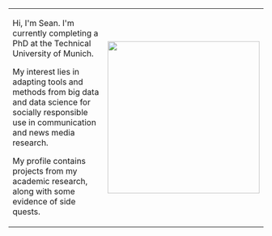 
<!--
Welcome to my profile! 
-->

<table>

<tr>
<td>

Hi, I'm Sean. I'm currently completing a PhD at the Technical University of Munich. 
      
My interest lies in adapting tools and methods from big data and data science for socially responsible use in communication and news media research. 
      
My profile contains projects from my academic research, along with some evidence of side quests. 

</td>
<td>

<p align="center">  
      <img src="https://user-images.githubusercontent.com/9055031/207847628-12d295de-e1da-42a7-8fc2-d5d6285552e6.gif" width="300" height="300">
    </p>

</td>
</tr>
</table>
